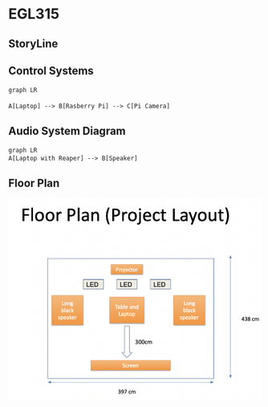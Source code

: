 # EGL315


## StoryLine


## Control Systems 

```mermaid
graph LR

A[Laptop] --> B[Rasberry Pi] --> C[Pi Camera] 

```
## Audio System Diagram
```mermaid
graph LR
A[Laptop with Reaper] --> B[Speaker]
```
## Floor Plan
![Alt text](images/floorplan.png)
